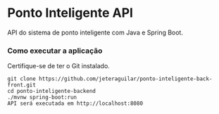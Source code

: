 # Ponto Inteligente API
API do sistema de ponto inteligente com Java e Spring Boot.
### Como executar a aplicação
Certifique-se de ter o Git instalado.
```
git clone https://github.com/jeteraguilar/ponto-inteligente-back-front.git
cd ponto-inteligente-backend
./mvnw spring-boot:run
API será executada em http://localhost:8080
```
